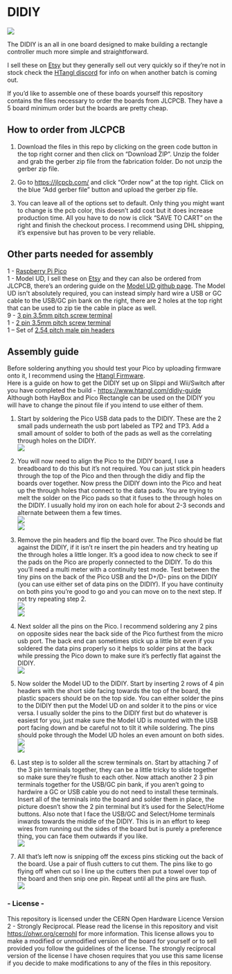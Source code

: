 # DIDIY #  

![](https://raw.githubusercontent.com/HTangl/DIDIY/main/Pictures/Complete.jpg)  

The DIDIY is an all in one board designed to make building a rectangle controller much more simple and straightforward.  

I sell these on [Etsy](https://www.etsy.com/shop/HTangl) but they generally sell out very quickly so if they’re not in stock check the [HTangl discord](https://discord.gg/yAeFsbCDpv) for info on when another batch is coming out.  

If you’d like to assemble one of these boards yourself this repository contains the files necessary to order the boards from JLCPCB. They have a 5 board minimum order but the boards are pretty cheap.  

## How to order from JLCPCB ##  

1. Download the files in this repo by clicking on the green code button in the top right corner and then click on “Download ZIP”. Unzip the folder and grab the gerber zip file from the fabrication folder. Do not unzip the gerber zip file.  

2. Go to https://jlcpcb.com/ and click “Order now” at the top right. Click on the blue “Add gerber file” button and upload the gerber zip file.  

3. You can leave all of the options set to default. Only thing you might want to change is the pcb color, this doesn’t add cost but it does increase production time. All you have to do now is click “SAVE TO CART” on the right and finish the checkout process. I recommend using DHL shipping, it’s expensive but has proven to be very reliable.  

## Other parts needed for assembly ##  

1 - [Raspberry Pi Pico](https://www.pishop.us/product/raspberry-pi-pico/)  
1 - Model UD, I sell these on [Etsy](https://www.etsy.com/shop/HTangl) and they can also be ordered from JLCPCB, there’s an ordering guide on the [Model UD github page](https://github.com/HTangl/Model-UD). The Model UD isn't absolutely required, you can instead simply hard wire a USB or GC cable to the USB/GC pin bank on the right, there are 2 holes at the top right that can be used to zip tie the cable in place as well.  
9 - [3 pin 3.5mm pitch screw terminal](https://amazon.com/dp/B07B79Q911)  
1 - [2 pin 3.5mm pitch screw terminal](https://amazon.com/dp/B07B791NMQ)   
1 – Set of [2.54 pitch male pin headers](https://amazon.com/dp/B07PKKY8BX)  

## Assembly guide ##  

Before soldering anything you should test your Pico by uploading firmware onto it, I recommend using the [Htangl Firmware](https://github.com/HTangl/HTangl-Firmware).  
Here is a guide on how to get the DIDIY set up on Slippi and Wii/Switch after you have completed the build - https://www.htangl.com/didiy-guide  
Although both HayBox and Pico Rectangle can be used on the DIDIY you will have to change the pinout file if you intend to use either of them.  

1. Start by soldering the Pico USB data pads to the DIDIY. These are the 2 small pads underneath the usb port labeled as TP2 and TP3. Add a small amount of solder to both of the pads as well as the correlating through holes on the DIDIY.  
![](https://raw.githubusercontent.com/HTangl/DIDIY/main/Pictures/Guide%20Pictures/Data02.jpg)   

2. You will now need to align the Pico to the DIDIY board, I use a breadboard to do this but it’s not required. You can just stick pin headers through the top of the Pico and then through the didiy and flip the boards over together. Now press the DIDIY down into the Pico and heat up the through holes that connect to the data pads. You are trying to melt the solder on the Pico pads so that it fuses to the through holes on the DIDIY. I usually hold my iron on each hole for about 2-3 seconds and alternate between them a few times.  
![](https://raw.githubusercontent.com/HTangl/DIDIY/main/Pictures/Guide%20Pictures/Data04.jpg)  
![](https://raw.githubusercontent.com/HTangl/DIDIY/main/Pictures/Guide%20Pictures/Data06.jpg)  

3. Remove the pin headers and flip the board over. The Pico should be flat against the DIDIY, if it isn’t re insert the pin headers and try heating up the through holes a little longer. It’s a good idea to now check to see if the pads on the Pico are properly connected to the DIDIY. To do this you’ll need a multi meter with a continuity test mode. Test between the tiny pins on the back of the Pico USB and the D+/D- pins on the DIDIY (you can use either set of data pins on the DIDIY). If you have continuity on both pins you’re good to go and you can move on to the next step. If not try repeating step 2.  
![](https://raw.githubusercontent.com/HTangl/DIDIY/main/Pictures/Guide%20Pictures/Data07.jpg)  
![](https://raw.githubusercontent.com/HTangl/DIDIY/main/Pictures/Guide%20Pictures/Data08.jpg)  

4. Next solder all the pins on the Pico. I recommend soldering any 2 pins on opposite sides near the back side of the Pico furthest from the micro usb port. The back end can sometimes stick up a little bit even if you soldered the data pins properly so it helps to solder pins at the back while pressing the Pico down to make sure it’s perfectly flat against the DIDIY.  
![](https://raw.githubusercontent.com/HTangl/DIDIY/main/Pictures/Guide%20Pictures/Mount01.jpg)  

5. Now solder the Model UD to the DIDIY. Start by inserting 2 rows of 4 pin headers with the short side facing towards the top of the board, the plastic spacers should be on the top side. You can either solder the pins to the DIDIY then put the Model UD on and solder it to the pins or vice versa. I usually solder the pins to the DIDIY first but do whatever is easiest for you, just make sure the Model UD is mounted with the USB port facing down and be careful not to tilt it while soldering. The pins should poke through the Model UD holes an even amount on both sides.  
![](https://raw.githubusercontent.com/HTangl/DIDIY/main/Pictures/Guide%20Pictures/USB01.jpg)  
![](https://raw.githubusercontent.com/HTangl/DIDIY/main/Pictures/Guide%20Pictures/USB02.jpg)  

6. Last step is to solder all the screw terminals on. Start by attaching 7 of the 3 pin terminals together, they can be a little tricky to slide together so make sure they’re flush to each other. Now attach another 2 3 pin terminals together for the USB/GC pin bank, if you aren’t going to hardwire a GC or USB cable you do not need to install these terminals. Insert all of the terminals into the board and solder them in place, the picture doesn’t show the 2 pin terminal but it’s used for the Select/Home buttons. Also note that I face the USB/GC and Select/Home terminals inwards towards the middle of the DIDIY. This is in an effort to keep wires from running out the sides of the board but is purely a preference thing, you can face them outwards if you like.  
![](https://raw.githubusercontent.com/HTangl/DIDIY/main/Pictures/Guide%20Pictures/Screw02.jpg)  

7. All that’s left now is snipping off the excess pins sticking out the back of the board. Use a pair of flush cutters to cut them. The pins like to go flying off when cut so I line up the cutters then put a towel over top of the board and then snip one pin. Repeat until all the pins are flush.  
![](https://raw.githubusercontent.com/HTangl/DIDIY/main/Pictures/Guide%20Pictures/Pins02.jpg)  

### - License - ###  

This repository is licensed under the CERN Open Hardware Licence Version 2 - Strongly Reciprocal. Please read the license in this repository and visit https://ohwr.org/cernohl for more information. This license allows you to make a modified or unmodified version of the board for yourself or to sell provided you follow the guidelines of the license. The strongly reciprocal version of the license I have chosen requires that you use this same license if you decide to make modifications to any of the files in this repository.
